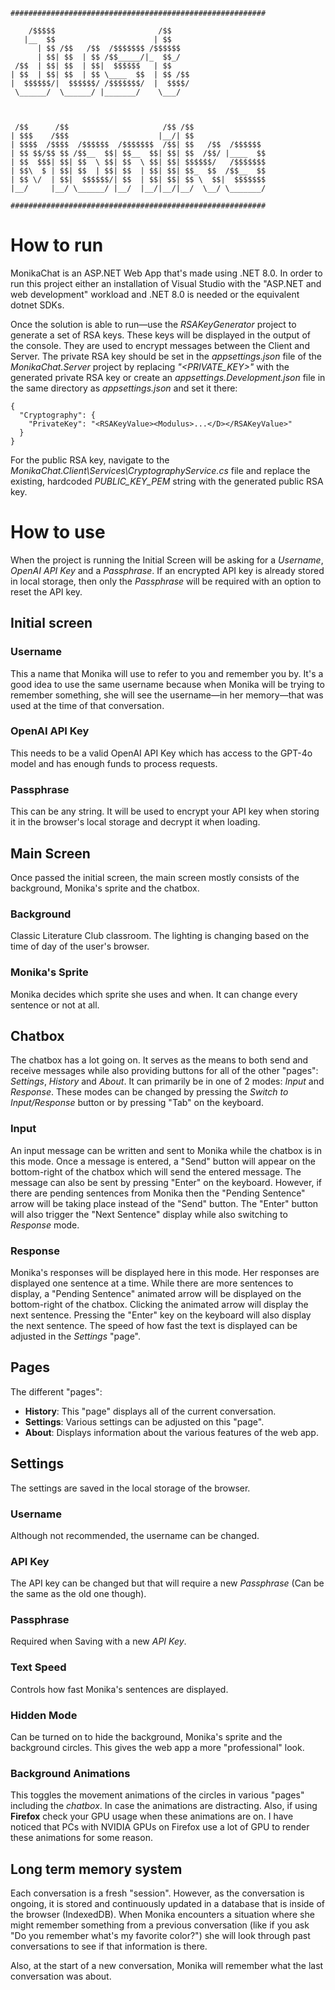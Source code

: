 ```
#########################################################
                                                         
    /$$$$$                       /$$                     
   |__  $$                      | $$                     
      | $$ /$$   /$$  /$$$$$$$ /$$$$$$                   
      | $$| $$  | $$ /$$_____/|_  $$_/                   
 /$$  | $$| $$  | $$|  $$$$$$   | $$                     
| $$  | $$| $$  | $$ \____  $$  | $$ /$$                 
|  $$$$$$/|  $$$$$$/ /$$$$$$$/  |  $$$$/                 
 \______/  \______/ |_______/    \___/                   
                                                         
                                                         
                                                         
 /$$      /$$                     /$$ /$$                
| $$$    /$$$                    |__/| $$                
| $$$$  /$$$$  /$$$$$$  /$$$$$$$  /$$| $$   /$$  /$$$$$$ 
| $$ $$/$$ $$ /$$__  $$| $$__  $$| $$| $$  /$$/ |____  $$
| $$  $$$| $$| $$  \ $$| $$  \ $$| $$| $$$$$$/   /$$$$$$$
| $$\  $ | $$| $$  | $$| $$  | $$| $$| $$_  $$  /$$__  $$
| $$ \/  | $$|  $$$$$$/| $$  | $$| $$| $$ \  $$|  $$$$$$$
|__/     |__/ \______/ |__/  |__/|__/|__/  \__/ \_______/
                                                         
#########################################################
```

# How to run

MonikaChat is an ASP.NET Web App that's made using .NET 8.0.
In order to run this project either an installation of Visual Studio with the "ASP.NET and web development" workload and .NET 8.0 is needed or the equivalent dotnet SDKs.

Once the solution is able to run—use the *RSAKeyGenerator* project to generate a set of RSA keys. These keys will be displayed in the output of the console. They are used to encrypt messages between the Client and Server.
The private RSA key should be set in the *appsettings.json* file of the *MonikaChat.Server* project by replacing *"<PRIVATE_KEY>"* with the generated private RSA key or create an *appsettings.Development.json* file in the same directory as *appsettings.json* and set it there:
```
{
  "Cryptography": {
    "PrivateKey": "<RSAKeyValue><Modulus>...</D></RSAKeyValue>"
  }
}
```

For the public RSA key, navigate to the *MonikaChat.Client\Services\CryptographyService.cs* file and replace the existing, hardcoded *PUBLIC_KEY_PEM* string with the generated public RSA key.

# How to use

When the project is running the Initial Screen will be asking for a *Username*, *OpenAI API Key* and a *Passphrase*. If an encrypted API key is already stored in local storage, then only the *Passphrase* will be required with an option to reset the API key.

## Initial screen

### Username

This a name that Monika will use to refer to you and remember you by. It's a good idea to use the same username because when Monika will be trying to remember something, she will see the username—in her memory—that was used at the time of that conversation.

### OpenAI API Key

This needs to be a valid OpenAI API Key which has access to the GPT-4o model and has enough funds to process requests.

### Passphrase

This can be any string. It will be used to encrypt your API key when storing it in the browser's local storage and decrypt it when loading.

## Main Screen

Once passed the initial screen, the main screen mostly consists of the background, Monika's sprite and the chatbox.

### Background

Classic Literature Club classroom. The lighting is changing based on the time of day of the user's browser.

### Monika's Sprite

Monika decides which sprite she uses and when. It can change every sentence or not at all.

## Chatbox

The chatbox has a lot going on. It serves as the means to both send and receive messages while also providing buttons for all of the other "pages": *Settings*, *History* and *About*.
It can primarily be in one of 2 modes: *Input* and *Response*. These modes can be changed by pressing the *Switch to Input/Response* button or by pressing "Tab" on the keyboard.

### Input

An input message can be written and sent to Monika while the chatbox is in this mode. Once a message is entered, a "Send" button will appear on the bottom-right of the chatbox which will send the entered message. The message can also be sent by pressing "Enter" on the keyboard. However, if there are pending sentences from Monika then the "Pending Sentence" arrow will be taking place instead of the "Send" button. The "Enter" button will also trigger the "Next Sentence" display while also switching to *Response* mode.

### Response

Monika's responses will be displayed here in this mode. Her responses are displayed one sentence at a time. While there are more sentences to display, a "Pending Sentence" animated arrow will be displayed on the bottom-right of the chatbox. Clicking the animated arrow will display the next sentence. Pressing the "Enter" key on the keyboard will also display the next sentence. The speed of how fast the text is displayed can be adjusted in the *Settings* "page".

## Pages

The different "pages":
- **History**: This "page" displays all of the current conversation.
- **Settings**: Various settings can be adjusted on this "page".
- **About**: Displays information about the various features of the web app.

## Settings

The settings are saved in the local storage of the browser.

### Username

Although not recommended, the username can be changed.

### API Key

The API key can be changed but that will require a new *Passphrase* (Can be the same as the old one though).

### Passphrase

Required when Saving with a new *API Key*.

### Text Speed

Controls how fast Monika's sentences are displayed.

### Hidden Mode

Can be turned on to hide the background, Monika's sprite and the background circles. This gives the web app a more "professional" look.

### Background Animations
This toggles the movement animations of the circles in various "pages" including the *chatbox*. In case the animations are distracting. Also, if using **Firefox** check your GPU usage when these animations are on. I have noticed that PCs with NVIDIA GPUs on Firefox use a lot of GPU to render these animations for some reason.

## Long term memory system

Each conversation is a fresh "session". However, as the conversation is ongoing, it is stored and continuously updated in a database that is inside of the browser (IndexedDB).
When Monika encounters a situation where she might remember something from a previous conversation (like if you ask "Do you remember what's my favorite color?") she will look through past conversations to see if that information is there.

Also, at the start of a new conversation, Monika will remember what the last conversation was about.
